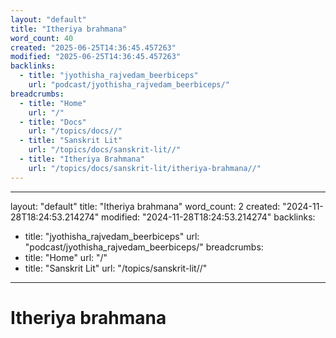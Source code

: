 ```yaml
---
layout: "default"
title: "Itheriya brahmana"
word_count: 40
created: "2025-06-25T14:36:45.457263"
modified: "2025-06-25T14:36:45.457263"
backlinks:
  - title: "jyothisha_rajvedam_beerbiceps"
    url: "podcast/jyothisha_rajvedam_beerbiceps/"
breadcrumbs:
  - title: "Home"
    url: "/"
  - title: "Docs"
    url: "/topics/docs//"
  - title: "Sanskrit Lit"
    url: "/topics/docs/sanskrit-lit//"
  - title: "Itheriya Brahmana"
    url: "/topics/docs/sanskrit-lit/itheriya-brahmana//"
---
```

---
layout: "default"
title: "Itheriya brahmana"
word_count: 2
created: "2024-11-28T18:24:53.214274"
modified: "2024-11-28T18:24:53.214274"
backlinks:
  - title: "jyothisha_rajvedam_beerbiceps"
    url: "podcast/jyothisha_rajvedam_beerbiceps/"
breadcrumbs:
  - title: "Home"
    url: "/"
  - title: "Sanskrit Lit"
    url: "/topics/sanskrit-lit//"
---
# Itheriya brahmana

